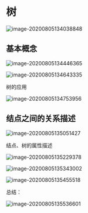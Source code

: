 # 树

![image-20200805134038848](https://cdn.jsdelivr.net/gh/KimYangOfCat/MyPicStorage/2021-CSPostgraduate-408/007S8ZIlly1ghfvre4k98j31rb0u0x1u.jpg)

## 基本概念

![image-20200805134446365](https://cdn.jsdelivr.net/gh/KimYangOfCat/MyPicStorage/2021-CSPostgraduate-408/007S8ZIlly1ghfvvovsbqj31mr0u0npf.jpg)

![image-20200805134643335](https://cdn.jsdelivr.net/gh/KimYangOfCat/MyPicStorage/2021-CSPostgraduate-408/007S8ZIlly1ghfvxq9vmyj31n60u0kjm.jpg)

树的应用

![image-20200805134753956](https://cdn.jsdelivr.net/gh/KimYangOfCat/MyPicStorage/2021-CSPostgraduate-408/007S8ZIlly1ghfvyy9mbej31qu0u0b29.jpg)

## 结点之间的关系描述

![image-20200805135051427](https://cdn.jsdelivr.net/gh/KimYangOfCat/MyPicStorage/2021-CSPostgraduate-408/007S8ZIlly1ghfw2189u0j31k80u01ky.jpg)

结点、树的属性描述

![image-20200805135229378](https://cdn.jsdelivr.net/gh/KimYangOfCat/MyPicStorage/2021-CSPostgraduate-408/007S8ZIlly1ghfw3pywvsj31t40u0e81.jpg)

![image-20200805135343002](https://cdn.jsdelivr.net/gh/KimYangOfCat/MyPicStorage/2021-CSPostgraduate-408/007S8ZIlly1ghfw4zzwvcj31oo0u0x6p.jpg)

![image-20200805135455518](https://cdn.jsdelivr.net/gh/KimYangOfCat/MyPicStorage/2021-CSPostgraduate-408/007S8ZIlly1ghfw69ehx0j31hm0u0b2a.jpg)

总结：

![image-20200805135536601](https://cdn.jsdelivr.net/gh/KimYangOfCat/MyPicStorage/2021-CSPostgraduate-408/007S8ZIlly1ghfw6z51b3j31f30u0b29.jpg)

